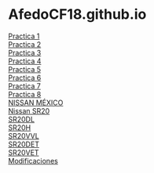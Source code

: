 # AfedoCF18.github.io
<a href="https://afedocf18.github.io/PracticasBootstrap/PracticaBootstrap1.html">Practica 1</a><br>
<a href="https://afedocf18.github.io/PracticasBootstrap/PracticaBootstrap2.html">Practica 2</a><br>
<a href="https://afedocf18.github.io/PracticasBootstrap/PracticaBootstrap3.html">Practica 3</a><br>
<a href="https://afedocf18.github.io/PracticasBootstrap/PracticaBootstrap4.html">Practica 4</a><br>
<a href="https://afedocf18.github.io/PracticasBootstrap/PracticaBootstrap5.html">Practica 5</a><br>
<a href="https://afedocf18.github.io/PracticasBootstrap/PracticaBootstrap6.html">Practica 6</a><br>
<a href="https://afedocf18.github.io/PracticasBootstrap/PracticaBootstrap7.html">Practica 7</a><br>
<a href="https://afedocf18.github.io/PracticasBootstrap/PracticaBootstrap8.html">Practica 8</a><br>
<a href="https://afedocf18.github.io/ProyectowepGerardo/paginaprincipal.html">NISSAN MÉXICO</a><br>
<a href="https://afedocf18.github.io/ProyectowepGerardo/nissan%20sr20.html"> Nissan SR20 </a><br>
<a href="https://afedocf18.github.io/ProyectowepGerardo/SR20DE.html">SR20DL</a><br>
<a href="https://afedocf18.github.io/ProyectowepGerardo/SR20DEH.html"> SR20H</a><br>
<a href="https://afedocf18.github.io/ProyectowepGerardo/SR20VVL.html"> SR20VVL</a><br>
<a href="https://afedocf18.github.io/ProyectowepGerardo/SR20DET.html">SR20DET</a><br>
<a href="https://afedocf18.github.io/ProyectowepGerardo/SR20VET.html">SR20VET</a><br>
<a href="https://afedocf18.github.io/ProyectowepGerardo/modificaciones.html"> Modificaciones</a><br>
